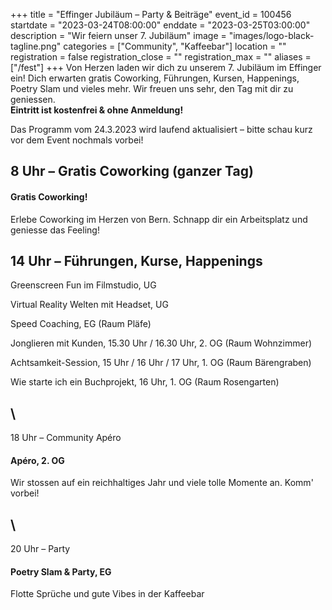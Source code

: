 +++
title = "Effinger Jubiläum – Party & Beiträge"
event_id = 100456
startdate = "2023-03-24T08:00:00"
enddate = "2023-03-25T03:00:00"
description = "Wir feiern unser 7. Jubiläum"
image = "images/logo-black-tagline.png"
categories = ["Community", "Kaffeebar"]
location = ""
registration = false
registration_close = ""
registration_max = ""
aliases = ["/fest"]
+++
Von Herzen laden wir dich zu unserem 7. Jubiläum im Effinger ein! Dich erwarten gratis Coworking, Führungen, Kursen, Happenings, Poetry Slam und vieles mehr. Wir freuen uns sehr, den Tag mit dir zu geniessen.\
**E﻿intritt ist kostenfrei & ohne Anmeldung!**

Das Programm vom 24.3.2023 wird laufend aktualisiert – bitte schau kurz vor dem Event nochmals vorbei!

## 8﻿ Uhr – Gratis Coworking  (ganzer Tag)

#### Gratis Coworking!

E﻿rlebe Coworking im Herzen von Bern. Schnapp dir ein Arbeitsplatz und geniesse das Feeling!

## 1﻿4 Uhr – Führungen, Kurse, Happenings

G﻿reenscreen Fun im Filmstudio, UG

V﻿irtual Reality Welten mit Headset, UG

S﻿peed Coaching, EG (Raum Pläfe)

J﻿onglieren mit Kunden, 15.30 Uhr / 16.30 Uhr, 2. OG (Raum Wohnzimmer)

A﻿chtsamkeit-Session, 15 Uhr / 16 Uhr / 17 Uhr,  1. OG (Raum Bärengraben)

Wie starte ich ein Buchprojekt, 16 Uhr, 1. OG (Raum Rosengarten)

## \
18 Uhr – Community Apéro

#### Apéro, 2. OG

W﻿ir stossen auf ein reichhaltiges Jahr und viele tolle Momente an. Komm' vorbei!

## \
20 Uhr – Party

#### Poetry Slam & Party, EG

Flotte Sprüche und gute Vibes in der Kaffeebar